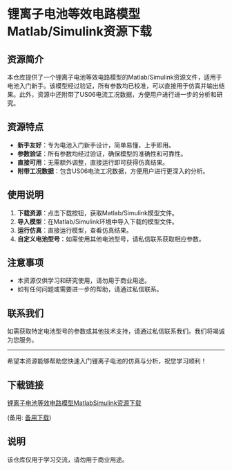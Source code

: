 # 锂离子电池等效电路模型Matlab/Simulink资源下载

## 资源简介

本仓库提供了一个锂离子电池等效电路模型的Matlab/Simulink资源文件，适用于电池入门新手。该模型经过验证，所有参数均已校准，可以直接用于仿真并输出结果。此外，资源中还附带了US06电流工况数据，方便用户进行进一步的分析和研究。

## 资源特点

- **新手友好**：专为电池入门新手设计，简单易懂，上手即用。
- **参数验证**：所有参数均经过验证，确保模型的准确性和可靠性。
- **直接可用**：无需额外调整，直接运行即可获得仿真结果。
- **附带工况数据**：包含US06电流工况数据，方便用户进行更深入的分析。

## 使用说明

1. **下载资源**：点击下载按钮，获取Matlab/Simulink模型文件。
2. **导入模型**：在Matlab/Simulink环境中导入下载的模型文件。
3. **运行仿真**：直接运行模型，查看仿真结果。
4. **自定义电池型号**：如需使用其他电池型号，请私信联系获取相应参数。

## 注意事项

- 本资源仅供学习和研究使用，请勿用于商业用途。
- 如有任何问题或需要进一步的帮助，请通过私信联系。

## 联系我们

如需获取特定电池型号的参数或其他技术支持，请通过私信联系我们。我们将竭诚为您服务。

---

希望本资源能够帮助您快速入门锂离子电池的仿真与分析，祝您学习顺利！

## 下载链接
[锂离子电池等效电路模型MatlabSimulink资源下载](https://pan.quark.cn/s/5b257c68401c) 

(备用: [备用下载](https://pan.baidu.com/s/12-69vqZu2ziG0qwLi2ryqQ?pwd=1234))

## 说明

该仓库仅用于学习交流，请勿用于商业用途。

